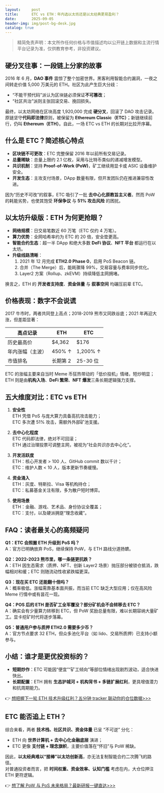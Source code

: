 ```yaml
---
layout:     post
title:      ETC vs ETH：年内选以太坊还是以太经典更易盈利？
date:       2025-09-05
header-img: img/post-bg-desk.jpg
catalog: true
---
```


> 精简免责声明：本文所作任何价格与市值描述均以公开链上数据和主流行情平台记录为准，仅供教育参考，非投资建议。

## 硬分叉往事：一段链上分家的故事

2016 年 6 月，**DAO 事件** 震惊了整个加密世界。黑客利用智能合约漏洞，一夜之间转走价值 5,000 万美元的 ETH。社区为此产生巨大分歧：

- “不能干预代码”派认为区块链必须保证**不可篡改**；
- “社区共治”派则主张回滚交易、挽回损失。

最终，以太坊网络在区块高度 1,920,000 完成 **硬分叉**，回滚了 DAO 攻击记录。原链坚守**代码即法律**原则，被保留为 **Ethereum Classic（ETC）**；新链继续前行，仍叫 **Ethereum（ETH）**。自此，一场 ETC vs ETH 的长期对比拉开序幕。

## 什么是 ETC？简述核心特点

- **区块链不可更改**：ETC 完整保留 2016 年以前所有交易记录。  
- **总量稀缺**：总量上限约 2.1 亿枚，采用与比特币类似的递减增发模型。  
- **共识机制**：坚持 **Proof-of-Work (PoW)**，矿工继续用显卡或 ASIC 设备维护安全。  
- **开发生态**：主攻支付场景，DApp 数量有限，但开发团队仍在推进兼容性改进。

因为“历史不可改”的叙事，ETC 吸引了一批 **去中心化原教旨主义者**。然而 PoW 的耗能劣势，也使其饱受 **环保争议** 与 **51% 攻击风险** 的困扰。

## 以太坊升级版：ETH 为何更抢眼？

- **网络规模**：日交易笔数近 60 万笔（ETC 仅约 4 万笔）。  
- **算力优势**：全网哈希率约为 ETC 的 20 倍，安全垫更高。  
- **智能合约生态**：超一半 DApp 和绝大多数 **DeFi 协议**、**NFT 平台** 都运行在以太坊。  
- **升级线路清晰**：  
  1. 2021 年 12 月完成 **ETH2.0 Phase 0**，启用 PoS Beacon 链。  
  2. 合并（The Merge）后，能耗骤降 99%，交易容量与费率同步优化。  
  3. Layer2 方案（Rollup、zkEVM）持续降低主网拥堵。  

换言之，ETH 的 **开发者支持度**、**资金体量** 与 **叙事空间** 均碾压前辈 ETC。

## 价格表现：数字不会说谎

2017 牛市时，两者共同登上高点；2018-2019 熊市又同跌谷底；2021 年再迎大涨，但差距显著：

| 高点记录       | ETH        | ETC      |
|----------------|-----------|----------|
| 历史最高价     | $4,362    | $176     |
| 年内涨幅（主波）| 450% ↑    | 1,200% ↑ |
| 市值排名       | 长期第 2    | 25-30 位 |

ETC 的涨幅主要来自当时 Meme 币狂热带动的「低价投机」情绪，短炒明显；ETH 则是由**机构入场**、**DeFi 繁荣**、**NFT 爆发**三条长期逻辑强力支撑。

## 五大维度对比：ETC vs ETH

1. **安全性**  
   ETH 凭借 PoS 与庞大算力具备高抗攻击能力；  
   ETC 多次遭 51% 攻击，需额外外部矿池支援。

2. **去中心化程度**  
   ETC 代码即法律，绝对不可回滚；  
   ETH 通过治理投票可调整主网，被视为“社会共识亦去中心化”。

3. **开发活跃度**  
   ETH：核心开发者 > 100 人、GitHub commit 数以千计；  
   ETC：维护人数 < 10 人，版本更新节奏缓慢。

4. **资金涌入**  
   ETH：灰度、特斯拉、Visa 等机构持仓；  
   ETC：私募基金关注有限，多为散户短时博弈。

5. **使用场景**  
   ETH：金融、游戏、艺术品、身份协议全覆盖；  
   ETC：支付，以及硬派拥趸“理念收藏”。

## FAQ：读者最关心的高频疑问

**Q1：ETC 会照搬 ETH 升级到 PoS 吗？**  
A：官方已明确放弃 PoS，继续保持 PoW，与 ETH 路线分道扬镳。

**Q2：2022-2023 熊市里，哪一条链更抗跌？**  
A：ETH 因生态需求（质押、NFT、创新 Layer2 场景）抛压部分被锁仓抵消，跌幅相对和缓；ETC 则随流动性收紧跌幅更深。

**Q3：现在买 ETC 还能翻十倍吗？**  
A：概率极低。涨幅需靠基本面共振，而当前 ETC 缺乏大型应用；仅在高风险 Meme 行情中或有昙花一现。

**Q4：POS 后的 ETH 是否矿工全军覆没？部分矿机会不会转移去 ETC？**  
A：确实会有少量算力转移到 ETC，但 PoW 奖励总量有限，难以长期容纳大量矿工。显卡挖矿时代将逐步落幕。

**Q5：普通用户参与质押 ETH2.0 需要多少币？**  
A：官方节点要求 32 ETH，但众多池化平台（如 lido、交易所质押）已支持小额参与。

## 小结：谁才是更优投资标的？

- **短期炒作**：ETC 可能因“便宜”“矿工倾向”等部位情绪出现剧烈波动，适合快进快出。  
- **长期配置**：ETH 拥有 **生态护城河 + 机构背书 + 多链扩展红利**，更具增值潜力和抗周期能力。  

👉 [想把握下一轮 ETH 技术升级红利？五分钟 tracker 联动你的仓位数据>>>](https://okxdog.com/)

## ETC 能否追上 ETH？

综合来看，两者 **技术栈、社区共识、资金体量** 已呈 “不可逆” 分化：

- ETH 向 **世界计算机 + 去中心化金融底层** 演进；  
- ETC 更像 **支付链 + 理念旗帜**，主要价值落在“怀旧”与 PoW 稀缺。

因此，**以太经典难以“接棒”以太坊创新高**，亦无法复制智能合约二次腾飞的路径。  
对普通投资者而言，把 **时间权重、资金效率、认知门槛** 考虑在内，大仓位押注 ETH 更符逻辑。

👉 [想了解 PoW 与 PoS 未来格局？最新研报一键直达>>>](https://okxdog.com/)